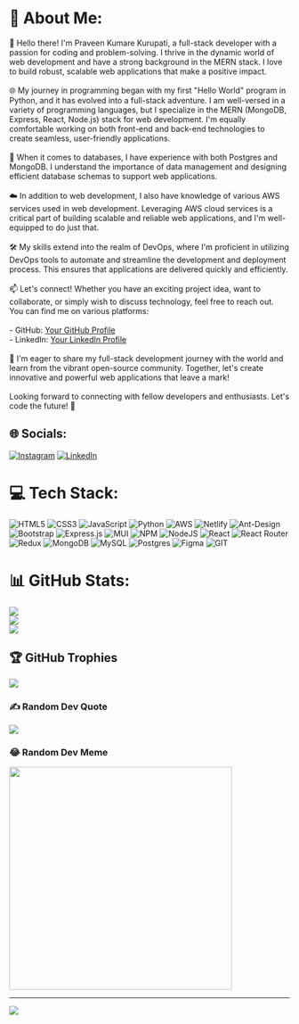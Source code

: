 # 💫 About Me:
👋 Hello there! I'm Praveen Kumare Kurupati, a full-stack developer with a passion for coding and problem-solving. I thrive in the dynamic world of web development and have a strong background in the MERN stack. I love to build robust, scalable web applications that make a positive impact.<br><br>🌐 My journey in programming began with my first "Hello World" program in Python, and it has evolved into a full-stack adventure. I am well-versed in a variety of programming languages, but I specialize in the MERN (MongoDB, Express, React, Node.js) stack for web development. I'm equally comfortable working on both front-end and back-end technologies to create seamless, user-friendly applications.<br><br>💽 When it comes to databases, I have experience with both Postgres and MongoDB. I understand the importance of data management and designing efficient database schemas to support web applications.<br><br>☁️ In addition to web development, I also have knowledge of various AWS services used in web development. Leveraging AWS cloud services is a critical part of building scalable and reliable web applications, and I'm well-equipped to do just that.<br><br>🛠️ My skills extend into the realm of DevOps, where I'm proficient in utilizing DevOps tools to automate and streamline the development and deployment process. This ensures that applications are delivered quickly and efficiently.<br><br>📫 Let's connect! Whether you have an exciting project idea, want to collaborate, or simply wish to discuss technology, feel free to reach out. You can find me on various platforms:<br><br>- GitHub: [Your GitHub Profile](https://github.com/Praveenkurupati/Praveenkurupati/)<br>- LinkedIn: [Your LinkedIn Profile](https://www.linkedin.com/in/praveen-kumar05)<br><br>🌟 I'm eager to share my full-stack development journey with the world and learn from the vibrant open-source community. Together, let's create innovative and powerful web applications that leave a mark!<br><br>Looking forward to connecting with fellow developers and enthusiasts. Let's code the future! 🚀<br>


## 🌐 Socials:
[![Instagram](https://img.shields.io/badge/Instagram-%23E4405F.svg?logo=Instagram&logoColor=white)](https://instagram.com/praveen_kurupati) [![LinkedIn](https://img.shields.io/badge/LinkedIn-%230077B5.svg?logo=linkedin&logoColor=white)](https://linkedin.com/in/https://www.linkedin.com/in/praveen-kumar05) 

# 💻 Tech Stack:
![HTML5](https://img.shields.io/badge/html5-%23E34F26.svg?style=for-the-badge&logo=html5&logoColor=white) ![CSS3](https://img.shields.io/badge/css3-%231572B6.svg?style=for-the-badge&logo=css3&logoColor=white) ![JavaScript](https://img.shields.io/badge/javascript-%23323330.svg?style=for-the-badge&logo=javascript&logoColor=%23F7DF1E) ![Python](https://img.shields.io/badge/python-3670A0?style=for-the-badge&logo=python&logoColor=ffdd54) ![AWS](https://img.shields.io/badge/AWS-%23FF9900.svg?style=for-the-badge&logo=amazon-aws&logoColor=white) ![Netlify](https://img.shields.io/badge/netlify-%23000000.svg?style=for-the-badge&logo=netlify&logoColor=#00C7B7) ![Ant-Design](https://img.shields.io/badge/-AntDesign-%230170FE?style=for-the-badge&logo=ant-design&logoColor=white) ![Bootstrap](https://img.shields.io/badge/bootstrap-%238511FA.svg?style=for-the-badge&logo=bootstrap&logoColor=white) ![Express.js](https://img.shields.io/badge/express.js-%23404d59.svg?style=for-the-badge&logo=express&logoColor=%2361DAFB) ![MUI](https://img.shields.io/badge/MUI-%230081CB.svg?style=for-the-badge&logo=mui&logoColor=white) ![NPM](https://img.shields.io/badge/NPM-%23CB3837.svg?style=for-the-badge&logo=npm&logoColor=white) ![NodeJS](https://img.shields.io/badge/node.js-6DA55F?style=for-the-badge&logo=node.js&logoColor=white) ![React](https://img.shields.io/badge/react-%2320232a.svg?style=for-the-badge&logo=react&logoColor=%2361DAFB) ![React Router](https://img.shields.io/badge/React_Router-CA4245?style=for-the-badge&logo=react-router&logoColor=white) ![Redux](https://img.shields.io/badge/redux-%23593d88.svg?style=for-the-badge&logo=redux&logoColor=white) ![MongoDB](https://img.shields.io/badge/MongoDB-%234ea94b.svg?style=for-the-badge&logo=mongodb&logoColor=white) ![MySQL](https://img.shields.io/badge/mysql-%2300000f.svg?style=for-the-badge&logo=mysql&logoColor=white) ![Postgres](https://img.shields.io/badge/postgres-%23316192.svg?style=for-the-badge&logo=postgresql&logoColor=white) ![Figma](https://img.shields.io/badge/figma-%23F24E1E.svg?style=for-the-badge&logo=figma&logoColor=white) ![GIT](https://img.shields.io/badge/Git-fc6d26?style=for-the-badge&logo=git&logoColor=white)
# 📊 GitHub Stats:
![](https://github-readme-stats.vercel.app/api?username=praveenkurupati&theme=dark&hide_border=false&include_all_commits=false&count_private=false)<br/>
![](https://github-readme-streak-stats.herokuapp.com/?user=praveenkurupati&theme=dark&hide_border=false)<br/>
![](https://github-readme-stats.vercel.app/api/top-langs/?username=praveenkurupati&theme=dark&hide_border=false&include_all_commits=false&count_private=false&layout=compact)

## 🏆 GitHub Trophies
![](https://github-profile-trophy.vercel.app/?username=praveenkurupati&theme=radical&no-frame=false&no-bg=true&margin-w=4)

### ✍️ Random Dev Quote
![](https://quotes-github-readme.vercel.app/api?type=horizontal&theme=radical)

### 😂 Random Dev Meme
<img src='https://randommeme-five.vercel.app/' style="height: 400px;"/>

---
[![](https://visitcount.itsvg.in/api?id=praveenkurupati&icon=0&color=0)](https://visitcount.itsvg.in)

<!-- Proudly created with GPRM ( https://gprm.itsvg.in ) -->
